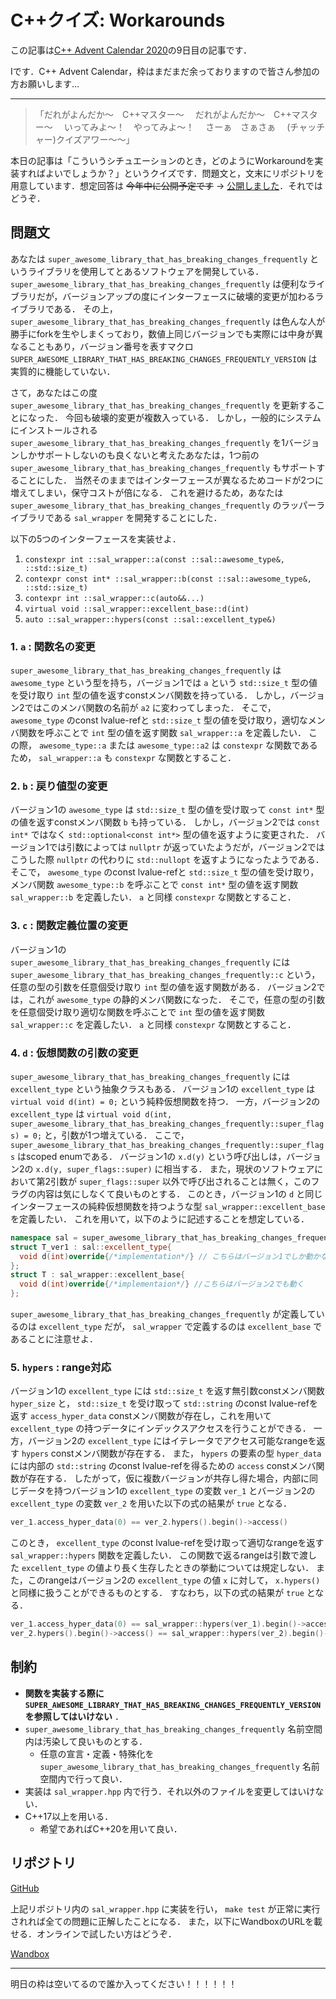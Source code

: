 # C++クイズ: Workarounds

この記事は[C++ Advent Calendar 2020](https://qiita.com/advent-calendar/2020/cxx)の9日目の記事です．

Iです．C++ Advent Calendar，枠はまだまだ余っておりますので皆さん参加の方お願いします…

---

> 「だれがよんだか～　C++マスター～
> 　だれがよんだか～　C++マスター～
> 　いってみよ～！　やってみよ～！
> 　さーぁ　さぁさぁ
> 　(チャッチャー)クイズアワー～～」 

本日の記事は「こういうシチュエーションのとき，どのようにWorkaroundを実装すればよいでしょうか？」というクイズです．問題文と，文末にリポジトリを用意しています．想定回答は ~~今年中に公開予定です~~ → [公開しました](https://zenn.dev/wx257osn2/articles/5387ba81b9c79f)．それではどうぞ．

## 問題文

あなたは `super_awesome_library_that_has_breaking_changes_frequently` というライブラリを使用してとあるソフトウェアを開発している．
`super_awesome_library_that_has_breaking_changes_frequently` は便利なライブラリだが，バージョンアップの度にインターフェースに破壊的変更が加わるライブラリである．
その上， `super_awesome_library_that_has_breaking_changes_frequently` は色んな人が勝手にforkを生やしまくっており，数値上同じバージョンでも実際には中身が異なることもあり，バージョン番号を表すマクロ `SUPER_AWESOME_LIBRARY_THAT_HAS_BREAKING_CHANGES_FREQUENTLY_VERSION` は実質的に機能していない．

さて，あなたはこの度 `super_awesome_library_that_has_breaking_changes_frequently` を更新することになった．
今回も破壊的変更が複数入っている．
しかし，一般的にシステムにインストールされる `super_awesome_library_that_has_breaking_changes_frequently` を1バージョンしかサポートしないのも良くないと考えたあなたは，1つ前の `super_awesome_library_that_has_breaking_changes_frequently` もサポートすることにした．
当然そのままではインターフェースが異なるためコードが2つに増えてしまい，保守コストが倍になる．
これを避けるため，あなたは `super_awesome_library_that_has_breaking_changes_frequently` のラッパーライブラリである `sal_wrapper` を開発することにした．

以下の5つのインターフェースを実装せよ．
1. `constexpr int ::sal_wrapper::a(const ::sal::awesome_type&, ::std::size_t)`
1. `contexpr const int* ::sal_wrapper::b(const ::sal::awesome_type&, ::std::size_t)`
1. `contexpr int ::sal_wrapper::c(auto&&...)`
1. `virtual void ::sal_wrapper::excellent_base::d(int)`
1. `auto ::sal_wrapper::hypers(const ::sal::excellent_type&)`

### 1. `a` : 関数名の変更

`super_awesome_library_that_has_breaking_changes_frequently` は `awesome_type` という型を持ち，バージョン1では `a` という `std::size_t` 型の値を受け取り `int` 型の値を返すconstメンバ関数を持っている．
しかし，バージョン2ではこのメンバ関数の名前が `a2` に変わってしまった．
そこで， `awesome_type` のconst lvalue-refと `std::size_t` 型の値を受け取り，適切なメンバ関数を呼ぶことで `int` 型の値を返す関数 `sal_wrapper::a` を定義したい．
この際， `awesome_type::a` または `awesome_type::a2` は `constexpr` な関数であるため， `sal_wrapper::a` も `constexpr` な関数とすること．

### 2. `b` : 戻り値型の変更

バージョン1の `awesome_type` は `std::size_t` 型の値を受け取って `const int*` 型の値を返すconstメンバ関数 `b` も持っている．
しかし，バージョン2では `const int*` ではなく `std::optional<const int*>` 型の値を返すように変更された．
バージョン1では引数によっては `nullptr` が返っていたようだが，バージョン2ではこうした際 `nullptr` の代わりに `std::nullopt` を返すようになったようである．
そこで， `awesome_type` のconst lvalue-refと `std::size_t` 型の値を受け取り，メンバ関数 `awesome_type::b` を呼ぶことで `const int*` 型の値を返す関数 `sal_wrapper::b` を定義したい．
`a` と同様 `constexpr` な関数とすること．

### 3. `c` : 関数定義位置の変更

バージョン1の `super_awesome_library_that_has_breaking_changes_frequently` には `super_awesome_library_that_has_breaking_changes_frequently::c` という，任意の型の引数を任意個受け取り `int` 型の値を返す関数がある．
バージョン2では，これが `awesome_type` の静的メンバ関数になった．
そこで，任意の型の引数を任意個受け取り適切な関数を呼ぶことで `int` 型の値を返す関数 `sal_wrapper::c` を定義したい．
`a` と同様 `constexpr` な関数とすること．

### 4. `d` : 仮想関数の引数の変更

`super_awesome_library_that_has_breaking_changes_frequently` には `excellent_type` という抽象クラスもある．
バージョン1の `excellent_type` は `virtual void d(int) = 0;` という純粋仮想関数を持つ．
一方，バージョン2の `excellent_type` は `virtual void d(int, super_awesome_library_that_has_breaking_changes_frequently::super_flags) = 0;` と，引数が1つ増えている．
ここで， `super_awesome_library_that_has_breaking_changes_frequently::super_flags` はscoped enumである．
バージョン1の `x.d(y)` という呼び出しは，バージョン2の `x.d(y, super_flags::super)` に相当する．
また，現状のソフトウェアにおいて第2引数が `super_flags::super` 以外で呼び出されることは無く，このフラグの内容は気にしなくて良いものとする．
このとき，バージョン1の `d` と同じインターフェースの純粋仮想関数を持つような型 `sal_wrapper::excellent_base` を定義したい．
これを用いて，以下のように記述することを想定している．

```cpp
namespace sal = super_awesome_library_that_has_breaking_changes_frequently;
struct T_ver1 : sal::excellent_type{
  void d(int)override{/*implementation*/} // こちらはバージョン1でしか動かない
};
struct T : sal_wrapper::excellent_base{
  void d(int)override{/*implementaion*/} //こちらはバージョン2でも動く
};
```

`super_awesome_library_that_has_breaking_changes_frequently` が定義しているのは `excellent_type` だが， `sal_wrapper` で定義するのは `excellent_base` であることに注意せよ．

### 5. `hypers` : range対応

バージョン1の `excellent_type` には `std::size_t` を返す無引数constメンバ関数 `hyper_size` と， `std::size_t` を受け取って `std::string` のconst lvalue-refを返す `access_hyper_data` constメンバ関数が存在し，これを用いて `excellent_type` の持つデータにインデックスアクセスを行うことができる．
一方，バージョン2の `excellent_type` にはイテレータでアクセス可能なrangeを返す `hypers` constメンバ関数が存在する．
また， `hypers` の要素の型 `hyper_data` には内部の `std::string` のconst lvalue-refを得るための `access` constメンバ関数が存在する．
したがって，仮に複数バージョンが共存し得た場合，内部に同じデータを持つバージョン1の `excellent_type` の変数 `ver_1` とバージョン2の `excellent_type` の変数 `ver_2` を用いた以下の式の結果が `true` となる．

```cpp
ver_1.access_hyper_data(0) == ver_2.hypers().begin()->access()
```

このとき， `excellent_type` のconst lvalue-refを受け取って適切なrangeを返す `sal_wrapper::hypers` 関数を定義したい．
この関数で返るrangeは引数で渡した `excellent_type` の値より長く生存したときの挙動については規定しない．
また，このrangeはバージョン2の `excellent_type` の値 `x` に対して， `x.hypers()` と同様に扱うことができるものとする．
すなわち，以下の式の結果が `true` となる．

```cpp
ver_1.access_hyper_data(0) == sal_wrapper::hypers(ver_1).begin()->access() &&
ver_2.hypers().begin()->access() == sal_wrapper::hypers(ver_2).begin()->access()
```


## 制約

- **関数を実装する際に `SUPER_AWESOME_LIBRARY_THAT_HAS_BREAKING_CHANGES_FREQUENTLY_VERSION` を参照してはいけない** ．
- `super_awesome_library_that_has_breaking_changes_frequently` 名前空間内は汚染して良いものとする．
	- 任意の宣言・定義・特殊化を `super_awesome_library_that_has_breaking_changes_frequently` 名前空間内で行って良い．
- 実装は `sal_wrapper.hpp` 内で行う．それ以外のファイルを変更してはいけない．
- C++17以上を用いる．
	- 希望であればC++20を用いて良い．

## リポジトリ

[GitHub](https://github.com/wx257osn2/cxx_adc2020_sal_wrapper)

上記リポジトリ内の `sal_wrapper.hpp` に実装を行い， `make test` が正常に実行されれば全ての問題に正解したことになる．
また，以下にWandboxのURLを載せる．オンラインで試したい方はどうぞ．

[Wandbox](https://wandbox.org/permlink/HSfkccbHQjTEMRAC)

---

明日の枠は空いてるので誰か入ってください！！！！！！
